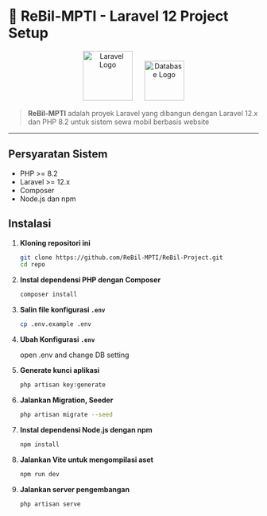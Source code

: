 # 🚀 ReBil-MPTI - Laravel 12 Project Setup

<p align="center">
  <img src="https://laravel.com/img/logomark.min.svg" alt="Laravel Logo" width="100" />
  &nbsp;&nbsp;&nbsp;&nbsp;
  <img src="https://cdn-icons-png.flaticon.com/512/2772/2772128.png" alt="Database Logo" width="80" />
</p>

> **ReBil-MPTI** adalah proyek Laravel yang dibangun dengan Laravel 12.x dan PHP 8.2 untuk sistem sewa mobil berbasis website

---

## Persyaratan Sistem

-   PHP >= 8.2
-   Laravel >= 12.x
-   Composer
-   Node.js dan npm

## Instalasi

1. **Kloning repositori ini**

    ```bash
    git clone https://github.com/ReBil-MPTI/ReBil-Project.git
    cd repo
    ```

2. **Instal dependensi PHP dengan Composer**

    ```bash
    composer install
    ```

3. **Salin file konfigurasi `.env`**

    ```bash
    cp .env.example .env
    ```

4. **Ubah Konfigurasi `.env`**

    open .env and change DB setting

5. **Generate kunci aplikasi**

    ```bash
    php artisan key:generate
    ```

6. **Jalankan Migration, Seeder**

    ```bash
    php artisan migrate --seed

7. **Instal dependensi Node.js dengan npm**

    ```bash
    npm install
    ```

8. **Jalankan Vite untuk mengompilasi aset**

    ```bash
    npm run dev
    ```

9. **Jalankan server pengembangan**

    ```bash
    php artisan serve
    ```
